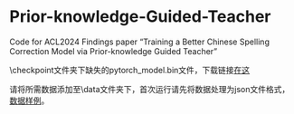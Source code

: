 # Prior-knowledge-Guided-Teacher
Code for ACL2024 Findings paper “Training a Better Chinese Spelling Correction Model via Prior-knowledge Guided Teacher”

\checkpoint文件夹下缺失的pytorch_model.bin文件，下载链接[在这](https://bqao0pyivl1.feishu.cn/file/L0Xkbn9FDorqjFxAiDKc759mn1d?from=from_copylink)

请将所需数据添加至\data文件夹下，首次运行请先将数据处理为json文件格式，[数据样例]()。
